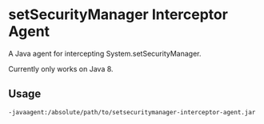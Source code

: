 setSecurityManager Interceptor Agent
=====================================

A Java agent for intercepting System.setSecurityManager.

Currently only works on Java 8.

Usage
-----

```
-javaagent:/absolute/path/to/setsecuritymanager-interceptor-agent.jar
```
